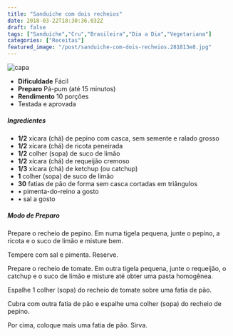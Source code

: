 ```yaml
---
title: "Sanduíche com dois recheios"
date: 2018-03-22T18:30:36.032Z
draft: false
tags: ["Sanduíche","Cru","Brasileira","Dia a Dia","Vegetariana"]
categories: ["Receitas"]
featured_image: "/post/sanduiche-com-dois-recheios.281813e8.jpg"
---
```


![capa](/post/sanduiche-com-dois-recheios.281813e8.jpg)

*   **Dificuldade** Fácil
*   **Preparo** Pá-pum (até 15 minutos)
*   **Rendimento** 10 porções
*   Testada e aprovada
    

##### Ingredientes

*   **1/2** xícara (chá) de pepino com casca, sem semente e ralado grosso
*   **1/2** xícara (chá) de ricota peneirada
*   **1/2** colher (sopa) de suco de limão
*   **1/2** xícara (chá) de requeijão cremoso
*   **1/3** xícara (chá) de ketchup (ou catchup)
*   **1** colher (sopa) de suco de limão
*   **30** fatias de pão de forma sem casca cortadas em triângulos
*   • pimenta-do-reino a gosto
*   • sal a gosto

##### Modo de Preparo

Prepare o recheio de pepino. Em numa tigela pequena, junte o pepino, a ricota e o suco de limão e misture bem.

Tempere com sal e pimenta. Reserve.

Prepare o recheio de tomate. Em outra tigela pequena, junte o requeijão, o catchup e o suco de limão e misture até obter uma pasta homogênea.

Espalhe 1 colher (sopa) do recheio de tomate sobre uma fatia de pão.

Cubra com outra fatia de pão e espalhe uma colher (sopa) do recheio de pepino.

Por cima, coloque mais uma fatia de pão. Sirva.
